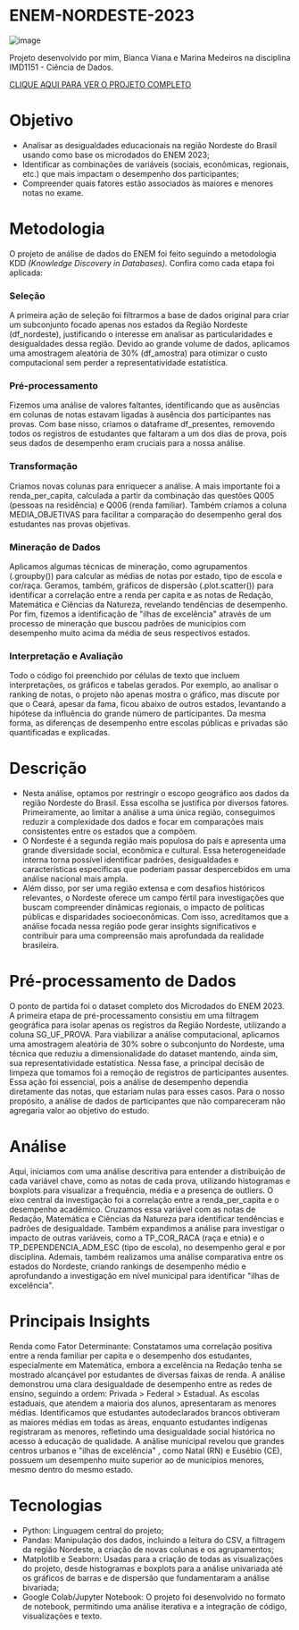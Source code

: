 # ENEM-NORDESTE-2023
![image](https://github.com/user-attachments/assets/6788c5ed-28f8-4ab2-a6c7-9e2b2bed6f81)

Projeto desenvolvido por mim, Bianca Viana e Marina Medeiros na disciplina IMD1151 - Ciência de Dados.

[CLIQUE AQUI PARA VER O PROJETO COMPLETO](https://colab.research.google.com/drive/1F8DLceIiQL7dGogi72r54QNLSk9cWEVg?authuser=1#scrollTo=64G8sA9vjmkp)

# Objetivo
- Analisar as desigualdades educacionais na região Nordeste do Brasil usando como base os microdados do ENEM 2023;
- Identificar as combinações de variáveis (sociais, econômicas, regionais, etc.) que mais impactam o desempenho dos participantes;
- Compreender quais fatores estão associados às maiores e menores notas no exame.
  
# Metodologia
O projeto de análise de dados do ENEM foi feito seguindo a metodologia KDD *(Knowledge Discovery in Databases)*. Confira como cada etapa foi aplicada:

### Seleção
A primeira ação de seleção foi filtrarmos a base de dados original para criar um subconjunto focado apenas nos estados da Região Nordeste (df_nordeste), justificando o interesse em analisar as particularidades e desigualdades dessa região. Devido ao grande volume de dados, aplicamos uma amostragem aleatória de 30% (df_amostra) para otimizar o custo computacional sem perder a representatividade estatística.
### Pré-processamento 
Fizemos uma análise de valores faltantes, identificando que as ausências em colunas de notas estavam ligadas à ausência dos participantes nas provas. Com base nisso, criamos o dataframe df_presentes, removendo todos os registros de estudantes que faltaram a um dos dias de prova, pois seus dados de desempenho eram cruciais para a nossa análise.
### Transformação
Criamos novas colunas para enriquecer a análise. A mais importante foi a renda_per_capita, calculada a partir da combinação das questões Q005 (pessoas na residência) e Q006 (renda familiar). Também criamos a coluna MEDIA_OBJETIVAS para facilitar a comparação do desempenho geral dos estudantes nas provas objetivas.
### Mineração de Dados
Aplicamos algumas técnicas de mineração, como agrupamentos (.groupby()) para calcular as médias de notas por estado, tipo de escola e cor/raça. Geramos, também, gráficos de dispersão (.plot.scatter()) para identificar a correlação entre a renda per capita e as notas de Redação, Matemática e Ciências da Natureza, revelando tendências de desempenho. Por fim, fizemos a identificação de "ilhas de excelência" através de um processo de mineração que buscou padrões de municípios com desempenho muito acima da média de seus respectivos estados.
### Interpretação e Avaliação
Todo o código foi preenchido por células de texto que incluem interpretações, os gráficos e tabelas gerados. Por exemplo, ao analisar o ranking de notas, o projeto não apenas mostra o gráfico, mas discute por que o Ceará, apesar da fama, ficou abaixo de outros estados, levantando a hipótese da influência do grande número de participantes. Da mesma forma, as diferenças de desempenho entre escolas públicas e privadas são quantificadas e explicadas.
# Descrição
- Nesta análise, optamos por restringir o escopo geográfico aos dados da região Nordeste do Brasil. Essa escolha se justifica por diversos fatores. Primeiramente, ao limitar a análise a uma única região, conseguimos reduzir a complexidade dos dados e focar em comparações mais consistentes entre os estados que a compõem.
- O Nordeste é a segunda região mais populosa do país e apresenta uma grande diversidade social, econômica e cultural. Essa heterogeneidade interna torna possível identificar padrões, desigualdades e características específicas que poderiam passar despercebidos em uma análise nacional mais ampla.
- Além disso, por ser uma região extensa e com desafios históricos relevantes, o Nordeste oferece um campo fértil para investigações que buscam compreender dinâmicas regionais, o impacto de políticas públicas e disparidades socioeconômicas. Com isso, acreditamos que a análise focada nessa região pode gerar insights significativos e contribuir para uma compreensão mais aprofundada da realidade brasileira.
# Pré-processamento de Dados
O ponto de partida foi o dataset completo dos Microdados do ENEM 2023. A primeira etapa de pré-processamento consistiu em uma filtragem geográfica para isolar apenas os registros da Região Nordeste, utilizando a coluna SG_UF_PROVA. Para viabilizar a análise computacional, aplicamos uma amostragem aleatória de 30% sobre o subconjunto do Nordeste, uma técnica que reduziu a dimensionalidade do dataset mantendo, ainda sim, sua representatividade estatística. Nessa fase, a principal decisão de limpeza que tomamos foi a remoção de registros de participantes ausentes. Essa ação foi essencial, pois a análise de desempenho dependia diretamente das notas, que estariam nulas para esses casos. Para o nosso propósito, a análise de dados de participantes que não compareceram não agregaria valor ao objetivo do estudo.
# Análise
Aqui, iniciamos com uma análise descritiva para entender a distribuição de cada variável chave, como as notas de cada prova, utilizando histogramas e boxplots para visualizar a frequência, média e a presença de outliers. O eixo central da investigação foi a correlação entre a renda_per_capita e o desempenho acadêmico. Cruzamos essa variável com as notas de Redação, Matemática e Ciências da Natureza para identificar tendências e padrões de desigualdade. Também expandimos a análise para investigar o impacto de outras variáveis, como a TP_COR_RACA (raça e etnia) e o TP_DEPENDENCIA_ADM_ESC (tipo de escola), no desempenho geral e por disciplina. Ademais, também realizamos uma análise comparativa entre os estados do Nordeste, criando rankings de desempenho médio e aprofundando a investigação em nível municipal para identificar "ilhas de excelência".
# Principais Insights
Renda como Fator Determinante: Constatamos uma correlação positiva entre a renda familiar per capita e o desempenho dos estudantes, especialmente em Matemática, embora a excelência na Redação tenha se mostrado alcançável por estudantes de diversas faixas de renda. A análise demonstrou uma clara desigualdade de desempenho entre as redes de ensino, seguindo a ordem: Privada > Federal > Estadual. As escolas estaduais, que atendem a maioria dos alunos, apresentaram as menores médias. Identificamos que estudantes autodeclarados brancos obtiveram as maiores médias em todas as áreas, enquanto estudantes indígenas registraram as menores, refletindo uma desigualdade social histórica no acesso à educação de qualidade. A análise municipal revelou que grandes centros urbanos e "ilhas de excelência" , como Natal (RN)  e Eusébio (CE), possuem um desempenho muito superior ao de municípios menores, mesmo dentro do mesmo estado.
# Tecnologias
- Python: Linguagem central do projeto;
- Pandas: Manipulação dos dados, incluindo a leitura do CSV, a filtragem da região Nordeste, a criação de novas colunas e os agrupamentos;
- Matplotlib e Seaborn: Usadas para a criação de todas as visualizações do projeto, desde histogramas e boxplots para a análise univariada até os gráficos de barras e de dispersão que fundamentaram a análise bivariada;
- Google Colab/Jupyter Notebook: O projeto foi desenvolvido no formato de notebook, permitindo uma análise iterativa e a integração de código, visualizações e texto.

